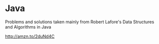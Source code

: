 # Java

Problems and solutions  taken mainly from Robert Lafore's Data Structures and Algorithms in Java 

http://amzn.to/2duNd4C


